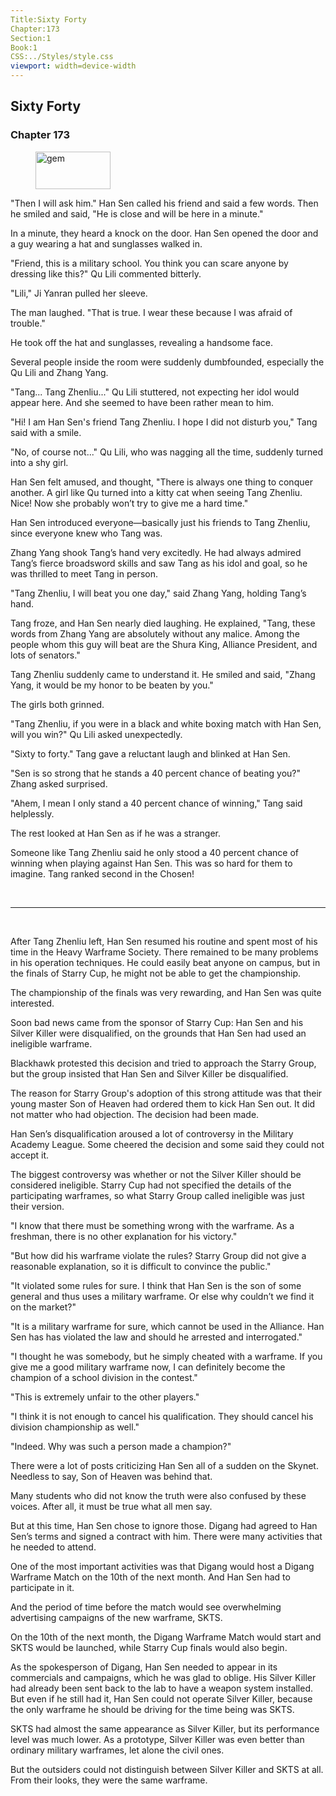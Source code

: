 ```yaml
---
Title:Sixty Forty 
Chapter:173 
Section:1 
Book:1 
CSS:../Styles/style.css 
viewport: width=device-width
---
```

  
## Sixty Forty
### Chapter 173
  
<figure>
	<img src="../Images/gem.gif" alt="gem" id="gem" width="120" height="60" />
</figure>
  

  
"Then I will ask him." Han Sen called his friend and said a few words. Then he smiled and said, "He is close and will be here in a minute."

In a minute, they heard a knock on the door. Han Sen opened the door and a guy wearing a hat and sunglasses walked in.

"Friend, this is a military school. You think you can scare anyone by dressing like this?" Qu Lili commented bitterly.

"Lili," Ji Yanran pulled her sleeve.

The man laughed. "That is true. I wear these because I was afraid of trouble."

He took off the hat and sunglasses, revealing a handsome face.

Several people inside the room were suddenly dumbfounded, especially the Qu Lili and Zhang Yang.

"Tang... Tang Zhenliu..." Qu Lili stuttered, not expecting her idol would appear here. And she seemed to have been rather mean to him.

"Hi! I am Han Sen's friend Tang Zhenliu. I hope I did not disturb you," Tang said with a smile.

"No, of course not..." Qu Lili, who was nagging all the time, suddenly turned into a shy girl.

Han Sen felt amused, and thought, "There is always one thing to conquer another. A girl like Qu turned into a kitty cat when seeing Tang Zhenliu. Nice! Now she probably won’t try to give me a hard time."

Han Sen introduced everyone—basically just his friends to Tang Zhenliu, since everyone knew who Tang was.

Zhang Yang shook Tang’s hand very excitedly. He had always admired Tang’s fierce broadsword skills and saw Tang as his idol and goal, so he was thrilled to meet Tang in person.

"Tang Zhenliu, I will beat you one day," said Zhang Yang, holding Tang’s hand.

Tang froze, and Han Sen nearly died laughing. He explained, "Tang, these words from Zhang Yang are absolutely without any malice. Among the people whom this guy will beat are the Shura King, Alliance President, and lots of senators."

Tang Zhenliu suddenly came to understand it. He smiled and said, "Zhang Yang, it would be my honor to be beaten by you."

The girls both grinned.

"Tang Zhenliu, if you were in a black and white boxing match with Han Sen, will you win?" Qu Lili asked unexpectedly.

"Sixty to forty." Tang gave a reluctant laugh and blinked at Han Sen.

"Sen is so strong that he stands a 40 percent chance of beating you?" Zhang asked surprised.

"Ahem, I mean I only stand a 40 percent chance of winning," Tang said helplessly.

The rest looked at Han Sen as if he was a stranger.

Someone like Tang Zhenliu said he only stood a 40 percent chance of winning when playing against Han Sen. This was so hard for them to imagine. Tang ranked second in the Chosen!

<br>

*****

<br>

After Tang Zhenliu left, Han Sen resumed his routine and spent most of his time in the Heavy Warframe Society. There remained to be many problems in his operation techniques. He could easily beat anyone on campus, but in the finals of Starry Cup, he might not be able to get the championship.

The championship of the finals was very rewarding, and Han Sen was quite interested.

Soon bad news came from the sponsor of Starry Cup: Han Sen and his Silver Killer were disqualified, on the grounds that Han Sen had used an ineligible warframe.

Blackhawk protested this decision and tried to approach the Starry Group, but the group insisted that Han Sen and Silver Killer be disqualified.

The reason for Starry Group's adoption of this strong attitude was that their young master Son of Heaven had ordered them to kick Han Sen out. It did not matter who had objection. The decision had been made.

Han Sen’s disqualification aroused a lot of controversy in the Military Academy League. Some cheered the decision and some said they could not accept it.

The biggest controversy was whether or not the Silver Killer should be considered ineligible. Starry Cup had not specified the details of the participating warframes, so what Starry Group called ineligible was just their version.

"I know that there must be something wrong with the warframe. As a freshman, there is no other explanation for his victory."

"But how did his warframe violate the rules? Starry Group did not give a reasonable explanation, so it is difficult to convince the public."

"It violated some rules for sure. I think that Han Sen is the son of some general and thus uses a military warframe. Or else why couldn’t we find it on the market?"

"It is a military warframe for sure, which cannot be used in the Alliance. Han Sen has has violated the law and should he arrested and interrogated."

"I thought he was somebody, but he simply cheated with a warframe. If you give me a good military warframe now, I can definitely become the champion of a school division in the contest."

"This is extremely unfair to the other players."

"I think it is not enough to cancel his qualification. They should cancel his division championship as well."

"Indeed. Why was such a person made a champion?"

There were a lot of posts criticizing Han Sen all of a sudden on the Skynet. Needless to say, Son of Heaven was behind that.

Many students who did not know the truth were also confused by these voices. After all, it must be true what all men say.

But at this time, Han Sen chose to ignore those. Digang had agreed to Han Sen’s terms and signed a contract with him. There were many activities that he needed to attend.

One of the most important activities was that Digang would host a Digang Warframe Match on the 10th of the next month. And Han Sen had to participate in it.

And the period of time before the match would see overwhelming advertising campaigns of the new warframe, SKTS.

On the 10th of the next month, the Digang Warframe Match would start and SKTS would be launched, while Starry Cup finals would also begin.

As the spokesperson of Digang, Han Sen needed to appear in its commercials and campaigns, which he was glad to oblige. His Silver Killer had already been sent back to the lab to have a weapon system installed. But even if he still had it, Han Sen could not operate Silver Killer, because the only warframe he should be driving for the time being was SKTS.

SKTS had almost the same appearance as Silver Killer, but its performance level was much lower. As a prototype, Silver Killer was even better than ordinary military warframes, let alone the civil ones.

But the outsiders could not distinguish between Silver Killer and SKTS at all. From their looks, they were the same warframe.